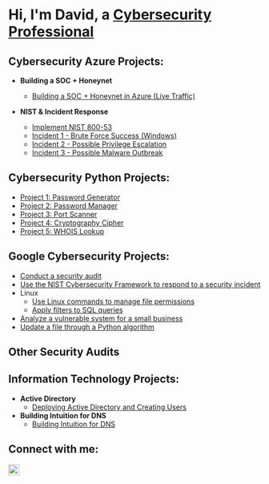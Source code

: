 <h1>Hi, I'm David, a <a href="https://www.linkedin.com/in/david-j-030135280?original_referer=
">Cybersecurity Professional</a></h1>

<h2> Cybersecurity Azure Projects:</h2>

- <b>Building a SOC + Honeynet</b>
  - [Building a SOC + Honeynet in Azure (Live Traffic)](https://github.com/davidj778/building-a-soc-and-honeynet)

- <b>NIST & Incident Response</b>
  - [Implement NIST 800-53](https://github.com/davidj778/Implement-NIST-800-53)
  - [Incident 1 - Brute Force Success (Windows)](https://github.com/davidj778/Incident-1-Brute-Force-Success-)
  - [Incident 2 - Possible Privilege Escalation](https://github.com/davidj778/Incident-2-Possible-Privilege-Escalation)
  - [Incident 3 - Possible Malware Outbreak](https://github.com/davidj778/Incident-3-Possible-Malware-Outbreak)

<h2> Cybersecurity Python Projects:</h2>

  - [Project 1: Password Generator](https://github.com/davidj778/password-generator)
  - [Project 2: Password Manager](https://github.com/davidj778/Password-Manager)
  - [Project 3: Port Scanner](https://github.com/davidj778/Port-Scanner)
  - [Project 4: Cryptography Cipher](https://github.com/davidj778/Cryptography-Cipher)
  - [Project 5: WHOIS Lookup](https://github.com/davidj778/WHOIS-Lookup)

<h2> Google Cybersecurity Projects:</h2>


- [Conduct a security audit](https://github.com/davidj778/Conduct-a-security-audit)
- [Use the NIST Cybersecurity Framework to respond to a security incident](https://github.com/davidj778/Use-the-NIST-Cybersecurity-Framework-)
- Linux
  - [Use Linux commands to manage file permissions](https://github.com/davidj778/Use-Linux-commands-to-manage-file-permissions)
  - [Apply filters to SQL queries](https://github.com/davidj778/Apply-filters-to-SQL-queries)
- [Analyze a vulnerable system for a small business](https://github.com/davidj778/Analyze-a-vulnerable-system-for-a-small-business)
- [Update a file through a Python algorithm](https://github.com/davidj778/Update-a-file-through-a-Python-algorithm)

<h2> Other Security Audits </h2>

<h2> Information Technology Projects:</h2>

- <b>Active Directory</b>
  - [Deploying Active Directory and Creating Users](https://github.com/davidj778/Active-Directory)
- <b>Building Intuition for DNS</b>
  - [Building Intuition for DNS](https://github.com/davidj778/Building-Intuition-for-DNS)

<h2>Connect with me:</h2>


[<img align="left" alt="Josh | LinkedIn" width="22px" src="https://cdn.jsdelivr.net/npm/simple-icons@v3/icons/linkedin.svg" />][linkedin]


[twitter]: https://twitter.com/Josh
[instagram]: https://www.instagram.com/Josh
[linkedin]: https://www.linkedin.com/in/david-j-030135280?original_referer=


